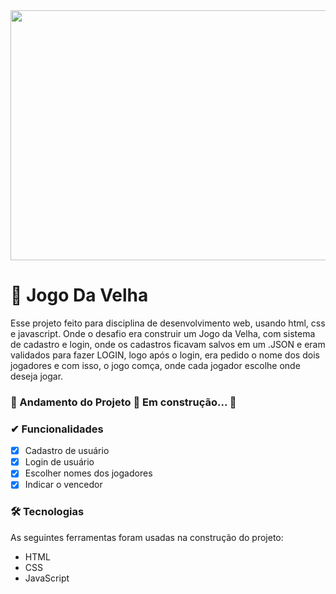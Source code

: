 <img src="https://cdn.jogos360.com.br/files/imagens/como_ganhar_no_jogo_da_velha_f.png" width="1100px" height="400px">

# 📎 Jogo Da Velha

 Esse projeto feito para disciplina de desenvolvimento web, usando html, css e javascript. Onde o desafio era construir um Jogo da Velha, com sistema de cadastro e login, onde os 
cadastros ficavam salvos em um .JSON e eram validados para fazer LOGIN, logo após o login, era pedido o nome dos dois jogadores e com isso, o jogo comça, onde cada jogador escolhe onde deseja jogar.

### 🚧  Andamento do Projeto 🚀 Em construção...  🚧

### ✔ Funcionalidades

  - [x] Cadastro de usuário
  - [x] Login de usuário
  - [x] Escolher nomes dos jogadores
  - [x] Indicar o vencedor

### 🛠 Tecnologias

As seguintes ferramentas foram usadas na construção do projeto:

- HTML
- CSS
- JavaScript
